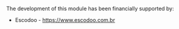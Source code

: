 The development of this module has been financially supported by:

- Escodoo - <https://www.escodoo.com.br>
